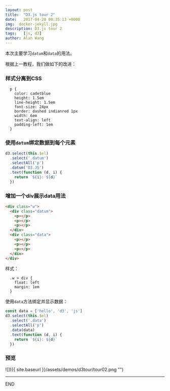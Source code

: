```yaml
---
layout: post
title:  "D3.js tour 2"
date:   2017-04-20 00:35:13 +0000
img:  docker-jekyll.jpg
description: D3.js tour 2
tags:   [js, d3]
author: Alan Wang
---
```

本次主要学习`datum`和`data`的用法。

根据上一教程，我们做如下的改进：

### 样式分离到CSS
```stylus
  p {
    color: cadetblue
    height: 1.5em
    line-height: 1.5em
    font-size: 24px
    border: dashed indianred 1px
    width: 6em
    text-align: left
    padding-left: 1em
  }
```

### 使用`datum`绑定数据到每个元素
```js
d3.select(this.$el)
  .select('.datum')
  .selectAll('p')
  .datum('D3.JS')
  .text(function (d, i) {
    return `${i}: ${d}`
  })
```

### 增加一个div展示data用法
```html
<div class="w">
  <div class="datum">
    <p></p>
    <p></p>
    <p></p>
  </div>
  <div class="data">
    <p></p>
    <p></p>
    <p></p>
  </div>
</div>
```

样式：
```stylus
  .w > div {
    float: left
    margin: 1em
  }
```

使用`data`方法绑定并显示数据：
```js
const data = ['hello', 'd3', 'js']
d3.select(this.$el)
  .select('.data')
  .selectAll('p')
  .data(data)
  .text(function (d, i) {
    return `${i}: ${d}`
  })
```

### 预览

![]({{ site.baseurl }}/assets/demos/d3tour/tour02.png "")


---
END
